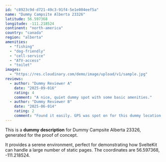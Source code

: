 ```yaml
---
id: "c8923c9d-d721-49c3-91f4-5e1e004eef5a"
name: "Dummy Campsite Alberta 23326"
latitude: 56.597368
longitude: -111.218524
continent: "north-america"
country: "canada"
region: "alberta"
amenities:
  - "fishing"
  - "dog-friendly"
  - "cell-service"
  - "ATV-access"
  - "toilet"
images:
  - "https://res.cloudinary.com/demo/image/upload/v1/sample.jpg"
reviews:
  - author: "Dummy Reviewer A"
    date: "2025-09-016"
    rating: 4
    comment: "A nice, quiet dummy spot with some basic amenities."
  - author: "Dummy Reviewer B"
    date: "2025-06-014"
    rating: 2
    comment: "Found it easily. GPS was spot on for this dummy location."
---
```


This is a **dummy description** for Dummy Campsite Alberta 23326, generated for the proof of concept.

It provides a serene environment, perfect for demonstrating how SvelteKit can handle a large number of static pages. The coordinates are 56.597368, -111.218524.
